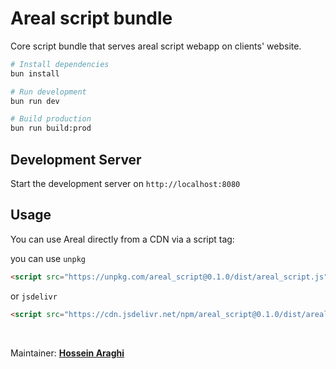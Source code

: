 # Areal script bundle
Core script bundle that serves areal script webapp on clients' website.

```bash
# Install dependencies
bun install

# Run development
bun run dev

# Build production
bun run build:prod
```

## Development Server
Start the development server on `http://localhost:8080`

## Usage
You can use Areal directly from a CDN via a script tag:

you can use `unpkg`
```html
<script src="https://unpkg.com/areal_script@0.1.0/dist/areal_script.js"></script>
```

or `jsdelivr`
```html
<script src="https://cdn.jsdelivr.net/npm/areal_script@0.1.0/dist/areal_script.js"></script>
```

<br/>

Maintainer: **[Hossein Araghi](https://github.com/hossara)** 